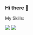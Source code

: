 ### Hi there 👋

My Skills:

<img src="https://img.shields.io/badge/BASH-black?style=for-the-badge&logo=GNU Bash&logoColor=#4EAA25"/> <img src="https://img.shields.io/badge/HTML-black?style=for-the-badge&logo=HTML5&logoColor=#E34F26"/>

<!--
**LINUX-SUPERUSER/LINUX-SUPERUSER** is a ✨ _special_ ✨ repository because its `README.md` (this file) appears on your GitHub profile.

Here are some ideas to get you started:

- 🔭 I’m currently working on ...
- 🌱 I’m currently learning ...
- 👯 I’m looking to collaborate on ...
- 🤔 I’m looking for help with ...
- 💬 Ask me about ...
- 📫 How to reach me: ...
- 😄 Pronouns: ...
- ⚡ Fun fact: ...
-->
